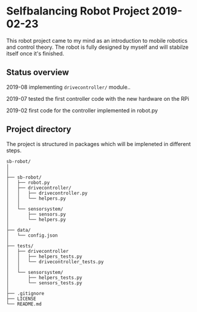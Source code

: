 # Selfbalancing Robot Project 2019-02-23

This robot project came to my mind as an introduction to mobile robotics and 
control theory. The robot is fully designed by myself and will stabilze itself 
once it's finished.

## Status overview
2019-08 implementing `drivecontroller/` module..

2019-07 tested the first controller code with the new hardware on the RPi

2019-02 first code for the controller implemented in robot.py

## Project directory
The project is structured in packages which will be impleneted in different steps.
```
sb-robot/
│
│
├── sb-robot/
│   ├── robot.py
│   ├── drivecontroller/
│   │   ├── drivecontroller.py
│   │   └── helpers.py
│   │
│   └── sensorsystem/
│       ├── sensors.py
│       └── helpers.py
│
├── data/
│   └── config.json
│
├── tests/
│   ├── drivecontroller
│   │   ├── helpers_tests.py
│   │   └── drivecontroller_tests.py
│   │
│   └── sensorsystem/
│       ├── helpers_tests.py
│       └── sensors_tests.py
│
├── .gitignore
├── LICENSE
└── README.md
```
